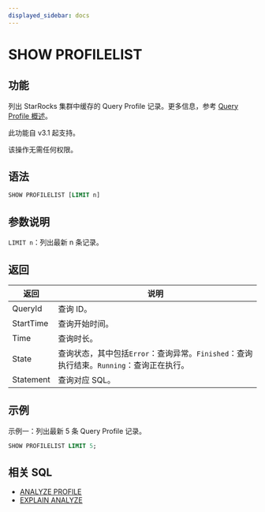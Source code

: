 ```yaml
---
displayed_sidebar: docs
---
```


# SHOW PROFILELIST

## 功能

列出 StarRocks 集群中缓存的 Query Profile 记录。更多信息，参考 [Query Profile 概述](../../../../best_practices/query_tuning/query_profile_overview.md)。

此功能自 v3.1 起支持。

该操作无需任何权限。

## 语法

```SQL
SHOW PROFILELIST [LIMIT n]
```

## 参数说明

`LIMIT n`：列出最新 n 条记录。

## 返回

| **返回**  | **说明**                                                     |
| --------- | ------------------------------------------------------------ |
| QueryId   | 查询 ID。                                                    |
| StartTime | 查询开始时间。                                               |
| Time      | 查询时长。                                                   |
| State     | 查询状态，其中包括`Error`：查询异常。`Finished`：查询执行结束。`Running`：查询正在执行。 |
| Statement | 查询对应 SQL。                                               |

## 示例

示例一：列出最新 5 条 Query Profile 记录。

```SQL
SHOW PROFILELIST LIMIT 5;
```

## 相关 SQL

- [ANALYZE PROFILE](ANALYZE_PROFILE.md)
- [EXPLAIN ANALYZE](EXPLAIN_ANALYZE.md)

